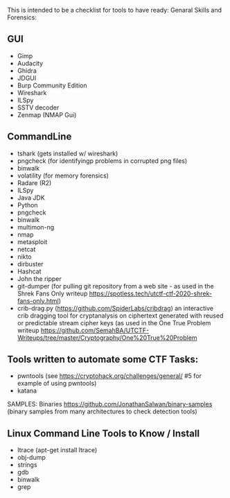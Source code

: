 This is intended to be a checklist for tools to have ready:
Genaral Skills and Forensics:
## GUI
* Gimp
* Audacity
* Ghidra
* JDGUI
* Burp Community Edition
* Wireshark
* ILSpy
* SSTV decoder 
* Zenmap (NMAP Gui)

## CommandLine
* tshark (gets installed w/ wireshark)
* pngcheck (for identifyingp problems in corrupted png files)
* binwalk
* volatility (for memory forensics)
* Radare (R2) 
* ILSpy
* Java JDK
* Python
* pngcheck
* binwalk
* multimon-ng
* nmap
* metasploit
* netcat 
* nikto
* dirbuster 
* Hashcat
* John the ripper
* git-dumper  (for pulling git repository from a web site - as used in the Shrek Fans Only writeup https://spotless.tech/utctf-ctf-2020-shrek-fans-only.html)
* crib-drag.py  (https://github.com/SpiderLabs/cribdrag) an interactive crib dragging tool for cryptanalysis on ciphertext generated with reused or predictable stream cipher keys (as used in the One True Problem writeup https://github.com/SemahBA/UTCTF-Writeups/tree/master/Cryptography/One%20True%20Problem

## Tools written to automate some CTF Tasks:
* pwntools (see https://cryptohack.org/challenges/general/  #5 for example of using pwntools)
* katana 

SAMPLES:
Binaries
https://github.com/JonathanSalwan/binary-samples  (binary samples from many architectures to check detection tools) 

## Linux Command Line Tools to Know / Install
* ltrace   (apt-get install ltrace)
* obj-dump 
* strings
* gdb
* binwalk
* grep
